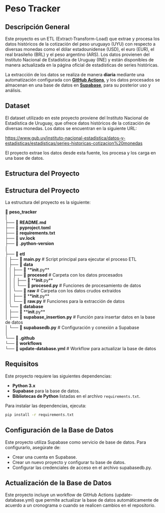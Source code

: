 # Peso Tracker

## Descripción General

Este proyecto es un ETL (Extract-Transform-Load) que extrae y procesa los datos históricos de la cotización del peso uruguayo (UYU) con respecto a diversas monedas como el dólar estadounidense (USD), el euro (EUR), el real brasileño (BRL) y el peso argentino (ARS). Los datos provienen del Instituto Nacional de Estadística de Uruguay (INE) y están disponibles de manera actualizada en la página oficial de estadísticas de series históricas.

La extracción de los datos se realiza de manera **diaria** mediante una automatización configurada con <a href="https://github.com/features/actions" target="_blank">**GitHub Actions**</a>, y los datos procesados se almacenan en una base de datos en <a href="https://supabase.com/" target="_blank">**Supabase**</a>, para su posterior uso y análisis.

## Dataset

El dataset utilizado en este proyecto proviene del Instituto Nacional de Estadística de Uruguay, que ofrece datos históricos de la cotización de diversas monedas. Los datos se encuentran en la siguiente URL:

https://www.gub.uy/instituto-nacional-estadistica/datos-y-estadisticas/estadisticas/series-historicas-cotizacion%20monedas

El proyecto extrae los datos desde esta fuente, los procesa y los carga en una base de datos.

## Estructura del Proyecto

## Estructura del Proyecto

La estructura del proyecto es la siguiente:

📁 **peso_tracker**  
│  
├── 📄 **README.md**  
├── 📄 **pyproject.toml**  
├── 📄 **requirements.txt**  
├── 📄 **uv.lock**  
├── 📄 **.python-version**  
│  
├── 📁 **etl**  
│ ├── 📄 **main.py** # Script principal para ejecutar el proceso ETL  
│ ├── 📁 **data**  
│ │ ├── 📄 \***\*init**.py**  
│ │ ├── 📁 **procesed** # Carpeta con los datos procesados  
│ │ │ ├── 📄 \*\***init**.py**  
│ │ │ └── 📄 **procesed.py** # Funciones de procesamiento de datos  
│ │ └── 📁 **raw** # Carpeta con los datos crudos extraídos  
│ │ ├── 📄 \***\*init**.py**  
│ │ └── 📄 **raw.py** # Funciones para la extracción de datos  
│ └── 📁 **database**  
│ ├── 📄 \*\***init**.py**  
│ ├── 📄 **supabase_insertion.py** # Función para insertar datos en la base de datos  
│ └── 📄 **supabasedb.py** # Configuración y conexión a Supabase  
│  
└── 📁 **.github**  
 └── 📁 **workflows**  
 └── 📄 **update-database.yml** # Workflow para actualizar la base de datos

## Requisitos

Este proyecto requiere las siguientes dependencias:

- **Python 3.x**
- **Supabase** para la base de datos.
- **Bibliotecas de Python** listadas en el archivo `requirements.txt`.

Para instalar las dependencias, ejecuta:

```bash
pip install -r requirements.txt
```

## Configuración de la Base de Datos

Este proyecto utiliza Supabase como servicio de base de datos. Para configurarlo, asegúrate de:

- Crear una cuenta en Supabase.
- Crear un nuevo proyecto y configurar tu base de datos.
- Configurar las credenciales de acceso en el archivo supabasedb.py.

## Actualización de la Base de Datos

Este proyecto incluye un workflow de GitHub Actions (update-database.yml) que permite actualizar la base de datos automáticamente de acuerdo a un cronograma o cuando se realicen cambios en el repositorio.
